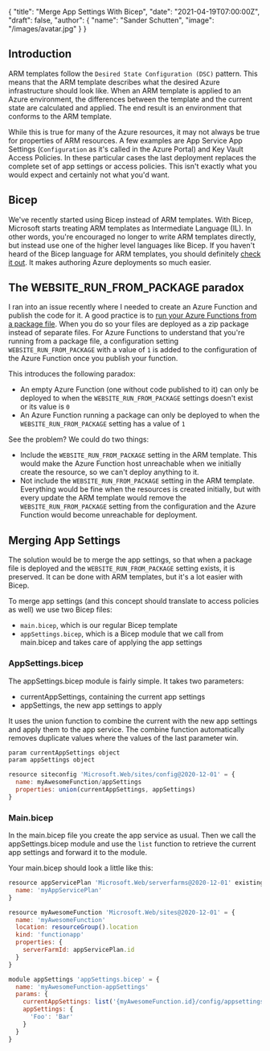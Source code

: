 {
    "title": "Merge App Settings With Bicep",
    "date": "2021-04-19T07:00:00Z",
    "draft": false,
    "author": {
        "name": "Sander Schutten",
        "image": "/images/avatar.jpg"
    }
}

## Introduction
ARM templates follow the `Desired State Configuration (DSC)` pattern. This means that the ARM template describes what the desired Azure infrastructure should look like. When an ARM template is applied to an Azure environment, the differences between the template and the current state are calculated and applied. The end result is an environment that conforms to the ARM template.

While this is true for many of the Azure resources, it may not always be true for properties of ARM resources. A few examples are App Service App Settings (`Configuration` as it's called in the Azure Portal) and Key Vault Access Policies. In these particular cases the last deployment replaces the complete set of app settings or access policies. This isn't exactly what you would expect and certainly not what you'd want.

## Bicep
We've recently started using Bicep instead of ARM templates. With Bicep, Microsoft starts treating ARM templates as Intermediate Language (IL). In other words, you're encouraged no longer to write ARM templates directly, but instead use one of the higher level languages like Bicep. If you haven't heard of the Bicep language for ARM templates, you should definitely [check it out](https://docs.microsoft.com/en-us/azure/azure-resource-manager/templates/bicep-overview). It makes authoring Azure deployments so much easier.

## The WEBSITE_RUN_FROM_PACKAGE paradox
I ran into an issue recently where I needed to create an Azure Function and publish the code for it. A good practice is to [run your Azure Functions from a package file](https://docs.microsoft.com/en-us/azure/azure-functions/run-functions-from-deployment-package#:~:text=In%20Azure%2C%20you%20can%20run%20your%20functions%20directly,to%20enable%20this%20functionality%20in%20your%20function%20app.). When you do so your files are deployed as a zip package instead of separate files. For Azure Functions to understand that you're running from a package file, a configuration setting `WEBSITE_RUN_FROM_PACKAGE` with a value of `1` is added to the configuration of the Azure Function once you publish your function.

This introduces the following paradox:
- An empty Azure Function (one without code published to it) can only be deployed to when the  `WEBSITE_RUN_FROM_PACKAGE` settings doesn't exist or its value is `0`
- An Azure Function running a package can only be deployed to when the `WEBSITE_RUN_FROM_PACKAGE` setting has a value of `1`

See the problem? We could do two things:
- Include the `WEBSITE_RUN_FROM_PACKAGE` setting in the ARM template. This would make the Azure Function host unreachable when we initially create the resource, so we can't deploy anything to it.
- Not include the `WEBSITE_RUN_FROM_PACKAGE` setting in the ARM template. Everything would be fine when the resources is created initially, but with every update the ARM template would remove the `WEBSITE_RUN_FROM_PACKAGE` setting from the configuration and the Azure Function would become unreachable for deployment.

## Merging App Settings
The solution would be to merge the app settings, so that when a package file is deployed and the `WEBSITE_RUN_FROM_PACKAGE` setting exists, it is preserved. It can be done with ARM templates, but it's a lot easier with Bicep.

To merge app settings (and this concept should translate to access policies as well) we use two Bicep files:
- `main.bicep`, which is our regular Bicep template
- `appSettings.bicep`, which is a Bicep module that we call from main.bicep and takes care of applying the app settings

### AppSettings.bicep
The appSettings.bicep module is fairly simple. It takes two parameters:
- currentAppSettings, containing the current app settings
- appSettings, the new app settings to apply

It uses the union function to combine the current with the new app settings and apply them to the app service. The combine function automatically removes duplicate values where the values of the last parameter win.

``` js
param currentAppSettings object 
param appSettings object

resource siteconfig 'Microsoft.Web/sites/config@2020-12-01' = {
  name: myAwesomeFunction/appSettings
  properties: union(currentAppSettings, appSettings)
}
```

### Main.bicep

In the main.bicep file you create the app service as usual. Then we call the appSettings.bicep module and use the `list` function to retrieve the current app settings and forward it to the module.

Your main.bicep should look a little like this:

``` js
resource appServicePlan 'Microsoft.Web/serverfarms@2020-12-01' existing = {
  name: 'myAppServicePlan'
}

resource myAwesomeFunction 'Microsoft.Web/sites@2020-12-01' = {
  name: 'myAwesomeFunction'
  location: resourceGroup().location
  kind: 'functionapp'
  properties: {
    serverFarmId: appServicePlan.id
  }
}

module appSettings 'appSettings.bicep' = {
  name: 'myAwesomeFunction-appSettings'
  params: {
    currentAppSettings: list('{myAwesomeFunction.id}/config/appsettings', '2020-12-01').properties
    appSettings: {
      'Foo': 'Bar'
    }
  }
}
```